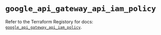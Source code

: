 # `google_api_gateway_api_iam_policy`

Refer to the Terraform Registory for docs: [`google_api_gateway_api_iam_policy`](https://registry.terraform.io/providers/hashicorp/google-beta/4.63.0/docs/resources/google_api_gateway_api_iam_policy).
